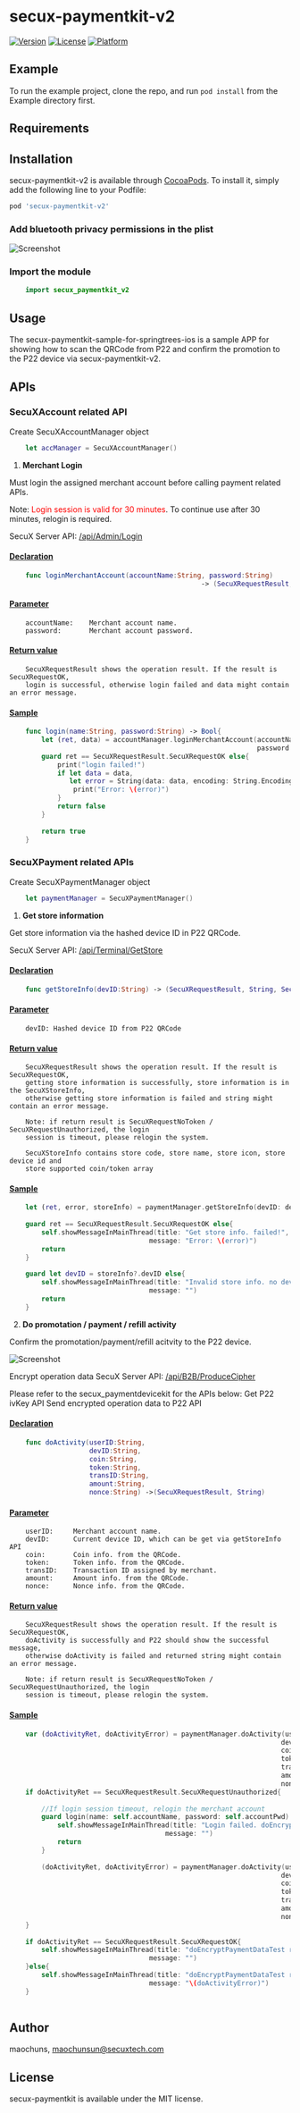 # secux-paymentkit-v2

[![Version](https://img.shields.io/cocoapods/v/secux-paymentkit-v2.svg?style=flat)](https://cocoapods.org/pods/secux-paymentkit-v2)
[![License](https://img.shields.io/cocoapods/l/secux-paymentkit-v2.svg?style=flat)](https://cocoapods.org/pods/secux-paymentkit-v2)
[![Platform](https://img.shields.io/cocoapods/p/secux-paymentkit-v2.svg?style=flat)](https://cocoapods.org/pods/secux-paymentkit-v2)

## Example

To run the example project, clone the repo, and run `pod install` from the Example directory first.

## Requirements

## Installation

secux-paymentkit-v2 is available through [CocoaPods](https://cocoapods.org). To install
it, simply add the following line to your Podfile:

```ruby
pod 'secux-paymentkit-v2'
```

### Add bluetooth privacy permissions in the plist

![Screenshot](Readme_PlistImg.png)

### Import the module

```swift 
    import secux_paymentkit_v2
```

## Usage

The secux-paymentkit-sample-for-springtrees-ios is a sample APP for showing how to scan
the QRCode from P22 and confirm the promotion to the P22 device via secux-paymentkit-v2. 

## APIs

### SecuXAccount related API

Create SecuXAccountManager object
```swift
    let accManager = SecuXAccountManager()
```

1. <b>Merchant Login</b>

Must login the assigned merchant account before calling payment related APIs.

Note: <span style="color:red">Login session is valid for 30 minutes</span>. To continue use after 30 minutes, relogin is required.

SecuX Server API:
<a href="https://documenter.getpostman.com/view/9715663/SzfDvj4S?version=latest#76b3bbc9-2853-42c4-823b-3e0d47d58cf6">/api/Admin/Login</a>


#### <u>Declaration</u>
```swift
    func loginMerchantAccount(accountName:String, password:String) 
                                                -> (SecuXRequestResult, Data?)
```
#### <u>Parameter</u>
```
    accountName:    Merchant account name.
    password:       Merchant account password.
```

#### <u>Return value</u>
```
    SecuXRequestResult shows the operation result. If the result is SecuXRequestOK, 
    login is successful, otherwise login failed and data might contain an error message.
```

#### <u>Sample</u>
```swift
    func login(name:String, password:String) -> Bool{
        let (ret, data) = accountManager.loginMerchantAccount(accountName: name, 
                                                              password: password)
        guard ret == SecuXRequestResult.SecuXRequestOK else{
            print("login failed!")
            if let data = data, 
               let error = String(data: data, encoding: String.Encoding.utf8)  {
                print("Error: \(error)")
            }
            return false
        }
        
        return true
    }
```

### SecuXPayment related APIs

Create SecuXPaymentManager object

```swift
    let paymentManager = SecuXPaymentManager()
```

1. <b>Get store information</b>

Get store information via the hashed device ID in P22 QRCode.

SecuX Server API:
<a href="https://documenter.getpostman.com/view/9715663/SzfDvj4S?version=latest#136613f8-648a-4c76-b4bc-9edc00943aad">/api/Terminal/GetStore</a>

#### <u>Declaration</u>
```swift
    func getStoreInfo(devID:String) -> (SecuXRequestResult, String, SecuXStoreInfo?)
```
#### <u>Parameter</u>
```
    devID: Hashed device ID from P22 QRCode
```
#### <u>Return value</u>
```
    SecuXRequestResult shows the operation result. If the result is SecuXRequestOK, 
    getting store information is successfully, store information is in the SecuXStoreInfo, 
    otherwise getting store information is failed and string might contain an error message.

    Note: if return result is SecuXRequestNoToken / SecuXRequestUnauthorized, the login 
    session is timeout, please relogin the system.

    SecuXStoreInfo contains store code, store name, store icon, store device id and 
    store supported coin/token array
```
#### <u>Sample</u>
```swift
    let (ret, error, storeInfo) = paymentManager.getStoreInfo(devID: devIDHash)
        
    guard ret == SecuXRequestResult.SecuXRequestOK else{
        self.showMessageInMainThread(title: "Get store info. failed!", 
                                   message: "Error: \(error)")
        return
    }
    
    guard let devID = storeInfo?.devID else{
        self.showMessageInMainThread(title: "Invalid store info. no device ID", 
                                   message: "")
        return
    }
```

2. <b>Do promotation / payment / refill activity</b>

Confirm the promotation/payment/refill acitvity to the P22 device.

![Screenshot](doActivityProcedure.png)

Encrypt operation data SecuX Server API:
<a href="https://documenter.getpostman.com/view/9715663/SzfDvj4S?version=latest#ff393d68-3045-451f-b175-3721f3281d74">/api/B2B/ProduceCipher</a>

Please refer to the <a herf="https://github.com/secuxtech/secux-paymentdevicekit-framework-sample-ios">secux_paymentdevicekit</a> for the APIs below:
Get P22 ivKey API
Send encrypted operation data to P22 API

#### <u>Declaration</u>
```swift
    func doActivity(userID:String, 
                    devID:String, 
                    coin:String, 
                    token:String, 
                    transID:String, 
                    amount:String, 
                    nonce:String) ->(SecuXRequestResult, String)
```
#### <u>Parameter</u>
```
    userID:     Merchant account name.
    devID:      Current device ID, which can be get via getStoreInfo API
    coin:       Coin info. from the QRCode.
    token:      Token info. from the QRCode.
    transID:    Transaction ID assigned by merchant. 
    amount:     Amount info. from the QRCode.
    nonce:      Nonce info. from the QRCode. 
```
#### <u>Return value</u>
```
    SecuXRequestResult shows the operation result. If the result is SecuXRequestOK, 
    doActivity is successfully and P22 should show the successful message, 
    otherwise doActivity is failed and returned string might contain an error message.

    Note: if return result is SecuXRequestNoToken / SecuXRequestUnauthorized, the login 
    session is timeout, please relogin the system.
```
#### <u>Sample</u>

```swift
    var (doActivityRet, doActivityError) = paymentManager.doActivity(userID: self.accountName, 
                                                                    devID: devID,
                                                                    coin: qrcodeParser.coin,
                                                                    token: qrcodeParser.token,
                                                                    transID: transID,
                                                                    amount: qrcodeParser.amount,
                                                                    nonce: qrcodeParser.nonce)
    if doActivityRet == SecuXRequestResult.SecuXRequestUnauthorized{
        
        //If login session timeout, relogin the merchant account
        guard login(name: self.accountName, password: self.accountPwd) else{
            self.showMessageInMainThread(title: "Login failed. doEncryptPaymentData abort!", 
                                       message: "")
            return
        }
        
        (doActivityRet, doActivityError) = paymentManager.doActivity(userID: self.accountName, 
                                                                    devID: devID,
                                                                    coin: qrcodeParser.coin,
                                                                    token: qrcodeParser.token,
                                                                    transID: transID,
                                                                    amount: qrcodeParser.amount,
                                                                    nonce: qrcodeParser.nonce)
    }
    
    if doActivityRet == SecuXRequestResult.SecuXRequestOK{
        self.showMessageInMainThread(title: "doEncryptPaymentDataTest result successfully!", 
                                   message: "")
    }else{
        self.showMessageInMainThread(title: "doEncryptPaymentDataTest result failed!", 
                                   message: "\(doActivityError)")
    }
    
```

## Author

maochuns, maochunsun@secuxtech.com

## License

secux-paymentkit is available under the MIT license. 

